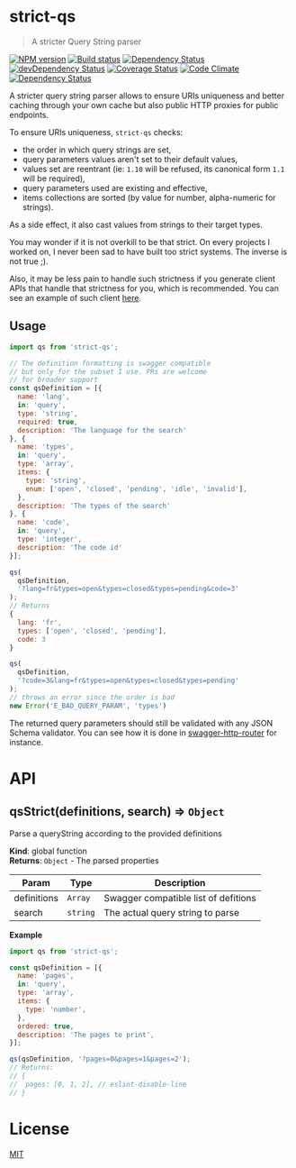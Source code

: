 [//]: # ( )
[//]: # (This file is automatically generated by a `metapak`)
[//]: # (module. Do not change it  except between the)
[//]: # (`content:start/end` flags, your changes would)
[//]: # (be overridden.)
[//]: # ( )
# strict-qs
> A stricter Query String parser

[![NPM version](https://badge.fury.io/js/strict-qs.svg)](https://npmjs.org/package/strict-qs)
[![Build status](https://secure.travis-ci.org/nfroidure/strict-qs.svg)](https://travis-ci.org/nfroidure/strict-qs)
[![Dependency Status](https://david-dm.org/nfroidure/strict-qs.svg)](https://david-dm.org/nfroidure/strict-qs)
[![devDependency Status](https://david-dm.org/nfroidure/strict-qs/dev-status.svg)](https://david-dm.org/nfroidure/strict-qs#info=devDependencies)
[![Coverage Status](https://coveralls.io/repos/nfroidure/strict-qs/badge.svg?branch=master)](https://coveralls.io/r/nfroidure/strict-qs?branch=master)
[![Code Climate](https://codeclimate.com/github/nfroidure/strict-qs.svg)](https://codeclimate.com/github/nfroidure/strict-qs)
[![Dependency Status](https://dependencyci.com/github/nfroidure/strict-qs/badge)](https://dependencyci.com/github/nfroidure/strict-qs)


[//]: # (::contents:start)

A stricter query string parser allows to ensure URIs uniqueness and better
 caching through your own cache but also public HTTP proxies for public
 endpoints.

To ensure URIs uniqueness, `strict-qs` checks:
- the order in which query strings are set,
- query parameters values aren't set to their default values,
- values set are reentrant (ie: `1.10` will be refused, its
 canonical form `1.1` will be required),
- query parameters used are existing and effective,
- items collections are sorted (by value for number, alpha-numeric for strings).

As a side effect, it also cast values from strings to
 their target types.

You may wonder if it is not overkill to be that strict.
 On every projects I worked on, I never been sad to have
 built too strict systems. The inverse is not true ;).

Also, it may be less pain to handle such strictness if
 you generate client APIs that handle that strictness for
 you, which is recommended. You can see an example of such
 client [here](https://github.com/sencrop/sencrop-js-api-client).

## Usage

```js
import qs from 'strict-qs';

// The definition formatting is swagger compatible
// but only for the subset I use. PRs are welcome
// for broader support
const qsDefinition = [{
  name: 'lang',
  in: 'query',
  type: 'string',
  required: true,
  description: 'The language for the search'
}, {
  name: 'types',
  in: 'query',
  type: 'array',
  items: {
    type: 'string',
    enum: ['open', 'closed', 'pending', 'idle', 'invalid'],
  },
  description: 'The types of the search'
}, {
  name: 'code',
  in: 'query',
  type: 'integer',
  description: 'The code id'
}];

qs(
  qsDefinition,
  '?lang=fr&types=open&types=closed&types=pending&code=3'
);
// Returns
{
  lang: 'fr',
  types: ['open', 'closed', 'pending'],
  code: 3
}

qs(
  qsDefinition,
  '?code=3&lang=fr&types=open&types=closed&types=pending'
);
// throws an error since the order is bad
new Error('E_BAD_QUERY_PARAM', 'types')
```

The returned query parameters should still be validated with
 any JSON Schema validator. You can see how it is done in
 [swagger-http-router](https://github.com/nfroidure/swagger-http-router)
 for instance.

[//]: # (::contents:end)

# API
<a name="qsStrict"></a>

## qsStrict(definitions, search) ⇒ <code>Object</code>
Parse a queryString according to the provided definitions

**Kind**: global function  
**Returns**: <code>Object</code> - The parsed properties  

| Param | Type | Description |
| --- | --- | --- |
| definitions | <code>Array</code> | Swagger compatible list of defitions |
| search | <code>string</code> | The actual query string to parse |

**Example**  
```js
import qs from 'strict-qs';

const qsDefinition = [{
  name: 'pages',
  in: 'query',
  type: 'array',
  items: {
    type: 'number',
  },
  ordered: true,
  description: 'The pages to print',
}];

qs(qsDefinition, '?pages=0&pages=1&pages=2');
// Returns:
// {
//  pages: [0, 1, 2], // eslint-disable-line
// }
```

# License
[MIT](https://github.com/nfroidure/strict-qs/blob/master/LICENSE)
